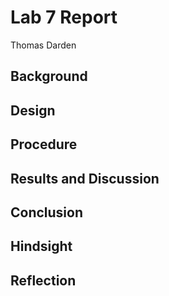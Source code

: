 # Lab 7 Report
Thomas Darden

## Background

## Design

## Procedure

## Results and Discussion

## Conclusion

## Hindsight

## Reflection
